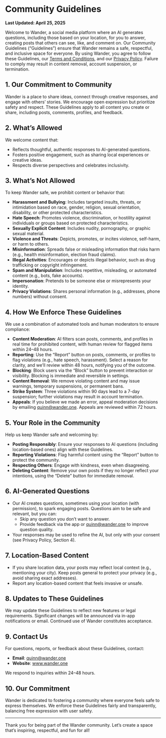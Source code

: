 # Community Guidelines

**Last Updated: April 25, 2025**

Welcome to Wander, a social media platform where an AI generates questions, including those based on your location, for you to answer, creating posts that others can see, like, and comment on. Our Community Guidelines (“Guidelines”) ensure that Wander remains a safe, respectful, and inclusive space for everyone. By using Wander, you agree to follow these Guidelines, our [Terms and Conditions](https://www.wander.one/terms), and our [Privacy Policy](https://www.wander.one/privacy). Failure to comply may result in content removal, account suspension, or termination.

## 1. Our Commitment to Community
Wander is a place to share ideas, connect through creative responses, and engage with others’ stories. We encourage open expression but prioritize safety and respect. These Guidelines apply to all content you create or share, including posts, comments, profiles, and feedback.

## 2. What’s Allowed
We welcome content that:
- Reflects thoughtful, authentic responses to AI-generated questions.
- Fosters positive engagement, such as sharing local experiences or creative ideas.
- Respects diverse perspectives and celebrates inclusivity.

## 3. What’s Not Allowed
To keep Wander safe, we prohibit content or behavior that:
- **Harassment and Bullying**: Includes targeted insults, threats, or intimidation based on race, gender, religion, sexual orientation, disability, or other protected characteristics.
- **Hate Speech**: Promotes violence, discrimination, or hostility against individuals or groups based on protected characteristics.
- **Sexually Explicit Content**: Includes nudity, pornography, or graphic sexual material.
- **Violence and Threats**: Depicts, promotes, or incites violence, self-harm, or harm to others.
- **Misinformation**: Spreads false or misleading information that risks harm (e.g., health misinformation, election fraud claims).
- **Illegal Activities**: Encourages or depicts illegal behavior, such as drug trafficking or copyright infringement.
- **Spam and Manipulation**: Includes repetitive, misleading, or automated content (e.g., bots, fake accounts).
- **Impersonation**: Pretends to be someone else or misrepresents your identity.
- **Privacy Violations**: Shares personal information (e.g., addresses, phone numbers) without consent.

## 4. How We Enforce These Guidelines
We use a combination of automated tools and human moderators to ensure compliance:
- **Content Moderation**: AI filters scan posts, comments, and profiles in real time for prohibited content, with human review for flagged items within 24–48 hours.
- **Reporting**: Use the “Report” button on posts, comments, or profiles to flag violations (e.g., hate speech, harassment). Select a reason for clarity, and we’ll review within 48 hours, notifying you of the outcome.
- **Blocking**: Block users via the “Block” button to prevent interaction or visibility. Blocking is immediate and reversible in settings.
- **Content Removal**: We remove violating content and may issue warnings, temporary suspensions, or permanent bans.
- **Strike System**: Three violations within 90 days lead to a 7-day suspension; further violations may result in account termination.
- **Appeals**: If you believe we made an error, appeal moderation decisions by emailing quinn@wander.one. Appeals are reviewed within 72 hours.

## 5. Your Role in the Community
Help us keep Wander safe and welcoming by:
- **Posting Responsibly**: Ensure your responses to AI questions (including location-based ones) align with these Guidelines.
- **Reporting Violations**: Flag harmful content using the “Report” button to protect the community.
- **Respecting Others**: Engage with kindness, even when disagreeing.
- **Deleting Content**: Remove your own posts if they no longer reflect your intentions, using the “Delete” button for immediate removal.

## 6. AI-Generated Questions
- Our AI creates questions, sometimes using your location (with permission), to spark engaging posts. Questions aim to be safe and relevant, but you can:
  - Skip any question you don’t want to answer.
  - Provide feedback via the app or quinn@wander.one to improve question quality.
- Your responses may be used to refine the AI, but only with your consent (see Privacy Policy, Section 4).

## 7. Location-Based Content
- If you share location data, your posts may reflect local context (e.g., mentioning your city). Keep posts general to protect your privacy (e.g., avoid sharing exact addresses).
- Report any location-based content that feels invasive or unsafe.

## 8. Updates to These Guidelines
We may update these Guidelines to reflect new features or legal requirements. Significant changes will be announced via in-app notifications or email. Continued use of Wander constitutes acceptance.

## 9. Contact Us
For questions, reports, or feedback about these Guidelines, contact:
- **Email**: quinn@wander.one
- **Website**: www.wander.one

We respond to inquiries within 24–48 hours.

## 10. Our Commitment
Wander is dedicated to fostering a community where everyone feels safe to express themselves. We enforce these Guidelines fairly and transparently, balancing free expression with user safety.

---

Thank you for being part of the Wander community. Let’s create a space that’s inspiring, respectful, and fun for all!